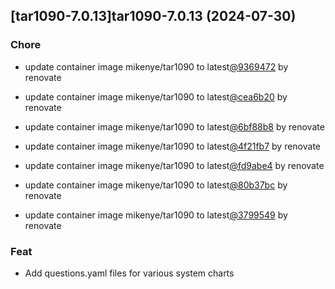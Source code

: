 

## [tar1090-7.0.13]tar1090-7.0.13 (2024-07-30)

### Chore



- update container image mikenye/tar1090 to latest[@9369472](https://github.com/9369472) by renovate

- update container image mikenye/tar1090 to latest[@cea6b20](https://github.com/cea6b20) by renovate

- update container image mikenye/tar1090 to latest[@6bf88b8](https://github.com/6bf88b8) by renovate

- update container image mikenye/tar1090 to latest[@4f21fb7](https://github.com/4f21fb7) by renovate

- update container image mikenye/tar1090 to latest[@fd9abe4](https://github.com/fd9abe4) by renovate

- update container image mikenye/tar1090 to latest[@80b37bc](https://github.com/80b37bc) by renovate

- update container image mikenye/tar1090 to latest[@3799549](https://github.com/3799549) by renovate

### Feat



- Add questions.yaml files for various system charts